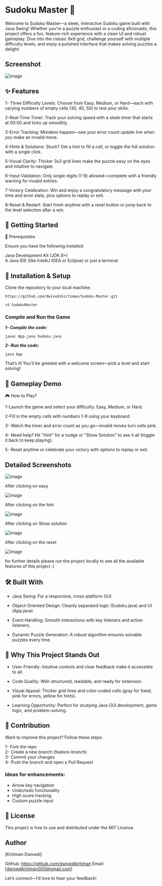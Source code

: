 
# Sudoku Master 🎲

Welcome to Sudoku Master—a sleek, interactive Sudoku game built with Java Swing! Whether you're a puzzle enthusiast or a coding aficionado, this project offers a fun, feature-rich experience with a clean UI and robust gameplay. Dive into the classic 9x9 grid, challenge yourself with multiple difficulty levels, and enjoy a polished interface that makes solving puzzles a delight.




## Screenshot
![image](https://github.com/user-attachments/assets/acec49ca-8014-484f-b803-224c26122b4a)


## ✨ Features

1- Three Difficulty Levels: Choose from Easy, Medium, or Hard—each with varying numbers of empty cells (30, 40, 50) to test your skills. 

2-Real-Time Timer: Track your solving speed with a sleek timer that starts at 00:00 and ticks up smoothly.

3-Error Tracking: Mistakes happen—see your error count update live when you make an invalid move.

4-Hints & Solutions: Stuck? Get a hint to fill a cell, or toggle the full solution with a single click.

5-Visual Clarity: Thicker 3x3 grid lines make the puzzle easy on the eyes and intuitive to navigate.

6-Input Validation: Only single digits (1-9) allowed—complete with a friendly warning for invalid entries.

7-Victory Celebration: Win and enjoy a congratulatory message with your time and error stats, plus options to replay or exit.

8-Reset & Restart: Start fresh anytime with a reset button or jump back to the level selection after a win.


## 🚀 Getting Started
📌 Prerequisites

Ensure you have the following installed:

Java Development Kit (JDK 8+)  
A Java IDE (like IntelliJ IDEA or Eclipse) or just a terminal

## 🔧 Installation & Setup
Clone the repository to your local machine:

```https://github.com/dwivedikirtiman/Sudoku-Master.git``` 

```cd SudokuMaster```

### Compile and Run the Game
 ***1- Compile the code:***

 ```javac App.java Sudoku.java```

  ***2- Run the code:***

 ```java App```

 That’s it! You’ll be greeted with a welcome screen—pick a level and start solving!
## 🎥 Gameplay Demo

🎮 How to Play?

1-Launch the game and select your difficulty: Easy, Medium, or Hard.  

2-Fill in the empty cells with numbers 1-9 using your keyboard.  

3- Watch the timer and error count as you go—invalid moves turn cells pink.  

4- Need help? Hit "Hint" for a nudge or "Show Solution" to see it all (toggle it back to keep playing).   

5- Reset anytime or celebrate your victory with options to replay or exit.



## Detailed Screenshots
![image](https://github.com/user-attachments/assets/a8d1369e-2e43-4635-b991-3cb0c3b77091)

After clicking on easy

![image](https://github.com/user-attachments/assets/24c4d408-4342-4308-8ba6-ad94150d0bae)

After clicking on the hint

![image](https://github.com/user-attachments/assets/8531c9c8-0f15-43a0-9bc7-544f4a2d8c75)

After clicking on Show solution

![image](https://github.com/user-attachments/assets/77a912f1-6a8e-4455-898f-14458828f188)

After clicking on the reset

![image](https://github.com/user-attachments/assets/f661ec82-3b73-4a30-abe6-220029dd64ec)

for further details please run the project locally to see all the available features of this project :)


## 🛠️ Built With

- Java Swing: For a responsive, cross-platform GUI.  

- Object-Oriented Design: Cleanly separated logic (Sudoku.java) and UI (App.java).

- Event Handling: Smooth interactions with key listeners and action listeners.

- Dynamic Puzzle Generation: A robust algorithm ensures solvable puzzles every time.

## 🌟 Why This Project Stands Out

- User-Friendly: Intuitive controls and clear feedback make it accessible to all.

- Code Quality: Well-structured, readable, and ready for extension.

- Visual Appeal: Thicker grid lines and color-coded cells (gray for fixed, pink for errors, yellow for hints).

- Learning Opportunity: Perfect for studying Java GUI development, game logic, and problem-solving.
## 🤝 Contribution

Want to improve this project? Follow these steps:

1- Fork the repo  
2- Create a new branch (feature-branch)  
3- Commit your changes  
4- Push the branch and open a Pull Request

### Ideas for enhancements:

- Arrow key navigation   
- Undo/redo functionality   
- High score tracking   
- Custom puzzle input
## 📌 License
This project is free to use and distributed under the MIT License.
## Author

[Kirtiman Dwivedi]

GitHub: https://github.com/dwivedikirtiman 
Email: [dwivedikirtiman000@gmail.com]  

Let’s connect—I’d love to hear your feedback!
